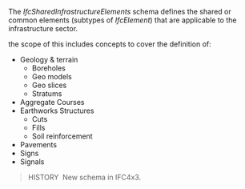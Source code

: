 The _IfcSharedInfrastructureElements_ schema defines the shared or common elements (subtypes of _IfcElement_) that are applicable to the infrastructure sector.

the scope of this includes concepts to cover the definition of:

* Geology & terrain
    * Boreholes
    * Geo models
    * Geo slices
    * Stratums
* Aggregate Courses
* Earthworks Structures
    * Cuts
    * Fills
    * Soil reinforcement
* Pavements
* Signs
* Signals

> HISTORY&nbsp; New schema in IFC4x3.